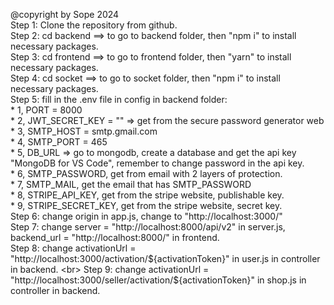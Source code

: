 @copyright by Sope 2024 <br>
Step 1: Clone the repository from github. <br>
Step 2: cd backend ==> to go to backend folder, then "npm i" to install necessary packages. <br>
Step 3: cd frontend ==> to go to frontend folder, then "yarn" to install necessary packages. <br>
Step 4: cd socket ==> to go to socket folder, then "npm i" to install necessary packages. <br>
Step 5: fill in the .env file in config in backend folder: <br>
        * 1, PORT = 8000 <br>
        * 2, JWT_SECRET_KEY = "" => get from the secure password generator web <br>
        * 3, SMTP_HOST = smtp.gmail.com <br>
        * 4, SMTP_PORT = 465 <br>
        * 5, DB_URL => go to mongodb, create a database and get the api key "MongoDB for VS Code", remember to change password in the api key. <br>
        * 6, SMTP_PASSWORD, get from email with 2 layers of protection. <br>
        * 7, SMTP_MAIL, get the email that has SMTP_PASSWORD <br>
        * 8, STRIPE_API_KEY, get from the stripe website, publishable key. <br>
        * 9, STRIPE_SECRET_KEY, get from the stripe website, secret key. <br>
Step 6: change origin in app.js, change to "http://localhost:3000/" <br>
Step 7: change server = "http://localhost:8000/api/v2" in server.js, backend_url = "http://localhost:8000/" in frontend. <br>
Step 8: change activationUrl = "http://localhost:3000/activation/${activationToken}" in user.js in controller in backend. <br>
Step 9: change activationUrl = "http://localhost:3000/seller/activation/${activationToken}" in shop.js in controller in backend. <br>
